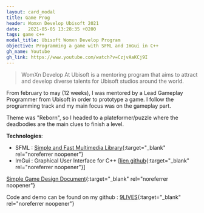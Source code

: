 ```yaml
---
layout: card_modal
title: Game Prog
header: Womxn Develop Ubisoft 2021 
date:   2021-05-05 13:28:35 +0200
tags: game c++
modal_title: Ubisoft Womxn Develop Program
objective: Programming a game with SFML and ImGui in C++
gh_name: Youtube
gh_link: https://www.youtube.com/watch?v=CzjvAaKCj9I
---
```



> WomXn Develop At Ubisoft is a mentoring program that aims to attract and develop diverse talents for Ubisoft studios around the world.

From february to may (12 weeks), I was mentored by a Lead Gameplay Programmer from Ubisoft in order to prototype a game. I follow the programming track and my main focus was on the gameplay part.

Theme was "Reborn", so I headed to a plateformer/puzzle where the deadbodies are the main clues to finish a level. 

__Technologies__: 
+ SFML : [Simple and Fast Multimedia Library](https://www.sfml-dev.org/){:target="_blank" rel="noreferrer noopener"}
+ ImGui : Graphical User Interface for C++ [[lien github](https://github.com/ocornut/imgui){:target="_blank" rel="noreferrer noopener"}]


[Simple Game Design Document](https://drive.google.com/file/d/1O0Ac06Ke82EVLZGDs-N7JoixQQ94ngwD/view?usp=sharing){:target="_blank" rel="noreferrer noopener"}

Code and demo can be found on my github : [9LIVES](https://github.com/ChrisDal/ubiwmxn-game/releases){:target="_blank" rel="noreferrer noopener"}


